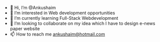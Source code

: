 - 👋 Hi, I’m @Ankushaim
- 👀 I’m interested in Web development opportunities
- 🌱 I’m currently learning Full-Stack Webdevelopment 
- 💞️ I’m looking to collaborate on my idea which I have to design e-news paper website
- 📫 How to reach me ankushaim@hotmail.com

<!---
Ankushaim/Ankushaim is a ✨ special ✨ repository because its `README.md` (this file) appears on your GitHub profile.
You can click the Preview link to take a look at your changes.
--->
